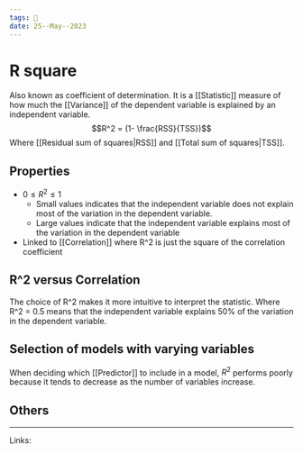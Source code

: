```yaml
---
tags: 🌱
date: 25--May--2023
---
```


# R square

Also known as coefficient of determination. It is a [[Statistic]] measure of how much the [[Variance]] of the dependent variable is explained by an independent variable.
$$R^2 = (1- \frac{RSS}{TSS})$$
Where [[Residual sum of squares|RSS]] and [[Total sum of squares|TSS]].
## Properties
- $0 \le R^2 \le 1$
    - Small values indicates that the independent variable does not explain most of the variation in the dependent variable.
    - Large values indicate that the independent variable explains most of the variation in the dependent variable
- Linked to [[Correlation]] where R^2 is just the square of the correlation coefficient
## R^2 versus Correlation
The choice of R^2 makes it more intuitive to interpret the statistic. Where R^2 = 0.5 means that the independent variable explains 50% of the variation in the dependent variable.
## Selection of models with varying variables
When deciding which [[Predictor]] to include in a model, $R^2$ performs poorly because it tends to decrease as the number of variables increase.
## Others
---
Links: 